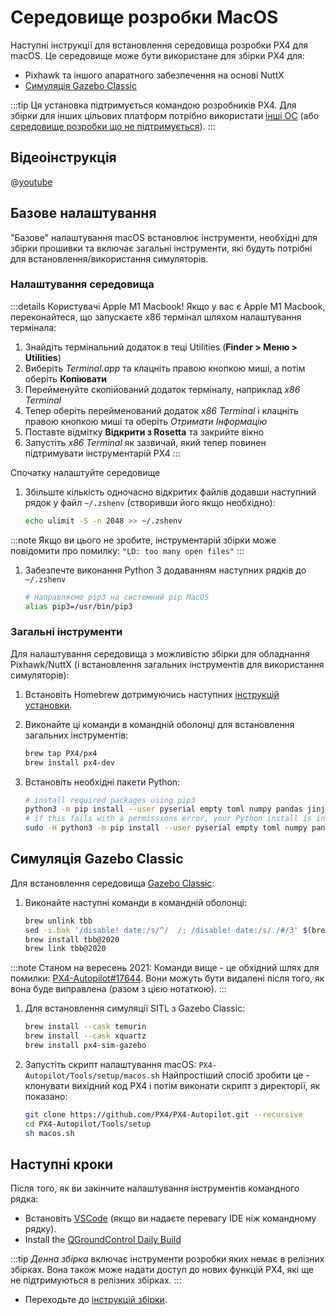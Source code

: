 # Середовище розробки MacOS

Наступні інструкції для встановлення середовища розробки PX4 для macOS. Це середовище може бути використане для збірки PX4 для:

- Pixhawk та іншого апаратного забезпечення на основі NuttX
- [Симуляція Gazebo Classic](../sim_gazebo_classic/index.md)

:::tip
Ця установка підтримується командою розробників PX4. Для збірки для інших цільових платформ потрібно використати [інші ОС](../dev_setup/dev_env.md#supported-targets) (або [середовище розробки що не підтримується](../advanced/community_supported_dev_env.md)).
:::

## Відеоінструкція

@[youtube](https://youtu.be/tMbMGiMs1cQ)

## Базове налаштування

"Базове" налаштування macOS встановлює інструменти, необхідні для збірки прошивки та включає загальні інструменти, які будуть потрібні для встановлення/використання симуляторів.

### Налаштування середовища

:::details
Користувачі Apple M1 Macbook! Якщо у вас є Apple M1 Macbook, переконайтеся, що запускаєте x86 термінал шляхом налаштування термінала:

1. Знайдіть термінальний додаток в теці Utilities (**Finder > Меню > Utilities**)
2. Виберіть _Terminal.app_ та клацніть правою кнопкою миші, а потім оберіть **Копіювати**
3. Перейменуйте скопійований додаток терміналу, наприклад _x86 Terminal_
4. Тепер оберіть перейменований додаток _x86 Terminal_ і клацніть правою кнопкою миші та оберіть _Отримати Інформацію_
5. Поставте відмітку **Відкрити з Rosetta** та закрийте вікно
6. Запустіть _x86 Terminal_ як зазвичай, який тепер повинен підтримувати інструментарій PX4
:::

Спочатку налаштуйте середовище

1. Збільште кількість одночасно відкритих файлів додавши наступний рядок у файл `~/.zshenv` (створивши його якщо необхідно):

   ```sh
   echo ulimit -S -n 2048 >> ~/.zshenv
   ```

:::note
Якщо ви цього не зробите, інструментарій збірки може повідомити про помилку: `"LD: too many open files"`
:::

1. Забезпечте виконання Python 3 додаванням наступних рядків до `~/.zshenv`

   ```sh
   # Направляємо pip3 на системний pip MacOS 
   alias pip3=/usr/bin/pip3
   ```

### Загальні інструменти

Для налаштування середовища з можливістю збірки для обладнання Pixhawk/NuttX (і встановлення загальних інструментів для використання симуляторів):

1. Встановіть Homebrew дотримуючись наступних [інструкцій установки](https://brew.sh).
1. Виконайте ці команди в командній оболонці для встановлення загальних інструментів:

   ```sh
   brew tap PX4/px4
   brew install px4-dev
   ```

1. Встановіть необхідні пакети Python:

   ```sh
   # install required packages using pip3
   python3 -m pip install --user pyserial empty toml numpy pandas jinja2 pyyaml pyros-genmsg packaging kconfiglib future jsonschema
   # if this fails with a permissions error, your Python install is in a system path - use this command instead:
   sudo -H python3 -m pip install --user pyserial empty toml numpy pandas jinja2 pyyaml pyros-genmsg packaging kconfiglib future jsonschema
   ```

## Симуляція Gazebo Classic

Для встановлення середовища [Gazebo Classic](../sim_gazebo_classic/README.md):

1. Виконайте наступні команди в командній оболонці:

   ```sh
   brew unlink tbb
   sed -i.bak '/disable! date:/s/^/  /; /disable! date:/s/./#/3' $(brew --prefix)/Library/Taps/homebrew/homebrew-core/Formula/tbb@2020.rb
   brew install tbb@2020
   brew link tbb@2020
   ```

:::note
Станом на вересень 2021: Команди вище - це обхідний шлях для помилки: [PX4-Autopilot#17644](https://github.com/PX4/PX4-Autopilot/issues/17644). Вони можуть бути видалені після того, як вона буде виправлена (разом з цією нотаткою).
:::

1. Для встановлення симуляції SITL з Gazebo Classic:

   ```sh
   brew install --cask temurin
   brew install --cask xquartz
   brew install px4-sim-gazebo
   ```

1. Запустіть скрипт налаштування macOS: `PX4-Autopilot/Tools/setup/macos.sh` Найпростіший спосіб зробити це - клонувати вихідний код PX4 і потім виконати скрипт з директорії, як показано:

   ```sh
   git clone https://github.com/PX4/PX4-Autopilot.git --recursive
   cd PX4-Autopilot/Tools/setup
   sh macos.sh
   ```


## Наступні кроки

Після того, як ви закінчите налаштування інструментів командного рядка:

- Встановіть [VSCode](../dev_setup/vscode.md) (якщо ви надаєте перевагу IDE ніж командному рядку).
- Install the [QGroundControl Daily Build](../dev_setup/qgc_daily_build.md)

:::tip
_Денна збірка_ включає інструменти розробки яких немає в релізних збірках. Вона також може надати доступ до нових функцій PX4, які ще не підтримуються в релізних збірках.
:::

- Переходьте до [інструкцій збірки](../dev_setup/building_px4.md).
